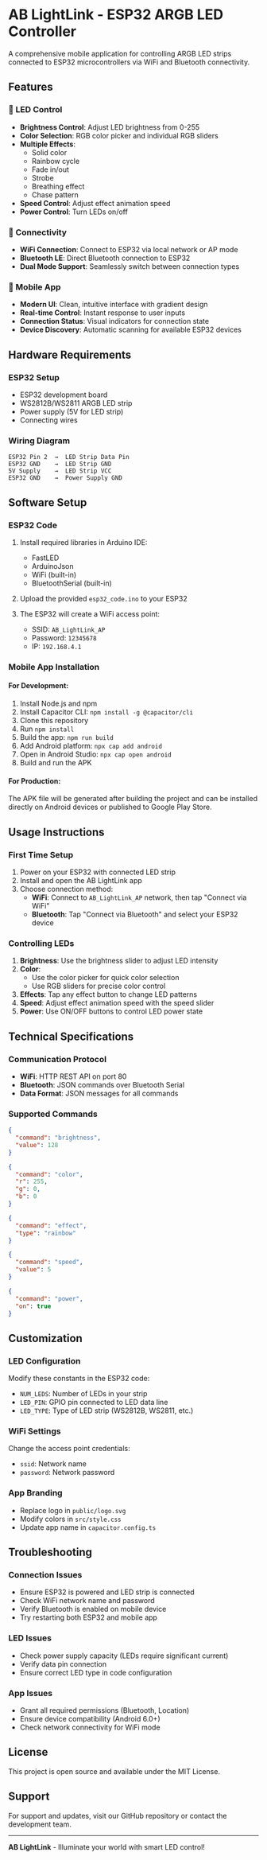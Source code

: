 # AB LightLink - ESP32 ARGB LED Controller

A comprehensive mobile application for controlling ARGB LED strips connected to ESP32 microcontrollers via WiFi and Bluetooth connectivity.

## Features

### 🎨 LED Control
- **Brightness Control**: Adjust LED brightness from 0-255
- **Color Selection**: RGB color picker and individual RGB sliders
- **Multiple Effects**: 
  - Solid color
  - Rainbow cycle
  - Fade in/out
  - Strobe
  - Breathing effect
  - Chase pattern
- **Speed Control**: Adjust effect animation speed
- **Power Control**: Turn LEDs on/off

### 📡 Connectivity
- **WiFi Connection**: Connect to ESP32 via local network or AP mode
- **Bluetooth LE**: Direct Bluetooth connection to ESP32
- **Dual Mode Support**: Seamlessly switch between connection types

### 📱 Mobile App
- **Modern UI**: Clean, intuitive interface with gradient design
- **Real-time Control**: Instant response to user inputs
- **Connection Status**: Visual indicators for connection state
- **Device Discovery**: Automatic scanning for available ESP32 devices

## Hardware Requirements

### ESP32 Setup
- ESP32 development board
- WS2812B/WS2811 ARGB LED strip
- Power supply (5V for LED strip)
- Connecting wires

### Wiring Diagram
```
ESP32 Pin 2  →  LED Strip Data Pin
ESP32 GND    →  LED Strip GND
5V Supply    →  LED Strip VCC
ESP32 GND    →  Power Supply GND
```

## Software Setup

### ESP32 Code
1. Install required libraries in Arduino IDE:
   - FastLED
   - ArduinoJson
   - WiFi (built-in)
   - BluetoothSerial (built-in)

2. Upload the provided `esp32_code.ino` to your ESP32

3. The ESP32 will create a WiFi access point:
   - SSID: `AB_LightLink_AP`
   - Password: `12345678`
   - IP: `192.168.4.1`

### Mobile App Installation

#### For Development:
1. Install Node.js and npm
2. Install Capacitor CLI: `npm install -g @capacitor/cli`
3. Clone this repository
4. Run `npm install`
5. Build the app: `npm run build`
6. Add Android platform: `npx cap add android`
7. Open in Android Studio: `npx cap open android`
8. Build and run the APK

#### For Production:
The APK file will be generated after building the project and can be installed directly on Android devices or published to Google Play Store.

## Usage Instructions

### First Time Setup
1. Power on your ESP32 with connected LED strip
2. Install and open the AB LightLink app
3. Choose connection method:
   - **WiFi**: Connect to `AB_LightLink_AP` network, then tap "Connect via WiFi"
   - **Bluetooth**: Tap "Connect via Bluetooth" and select your ESP32 device

### Controlling LEDs
1. **Brightness**: Use the brightness slider to adjust LED intensity
2. **Color**: 
   - Use the color picker for quick color selection
   - Use RGB sliders for precise color control
3. **Effects**: Tap any effect button to change LED patterns
4. **Speed**: Adjust effect animation speed with the speed slider
5. **Power**: Use ON/OFF buttons to control LED power state

## Technical Specifications

### Communication Protocol
- **WiFi**: HTTP REST API on port 80
- **Bluetooth**: JSON commands over Bluetooth Serial
- **Data Format**: JSON messages for all commands

### Supported Commands
```json
{
  "command": "brightness",
  "value": 128
}

{
  "command": "color",
  "r": 255,
  "g": 0,
  "b": 0
}

{
  "command": "effect",
  "type": "rainbow"
}

{
  "command": "speed",
  "value": 5
}

{
  "command": "power",
  "on": true
}
```

## Customization

### LED Configuration
Modify these constants in the ESP32 code:
- `NUM_LEDS`: Number of LEDs in your strip
- `LED_PIN`: GPIO pin connected to LED data line
- `LED_TYPE`: Type of LED strip (WS2812B, WS2811, etc.)

### WiFi Settings
Change the access point credentials:
- `ssid`: Network name
- `password`: Network password

### App Branding
- Replace logo in `public/logo.svg`
- Modify colors in `src/style.css`
- Update app name in `capacitor.config.ts`

## Troubleshooting

### Connection Issues
- Ensure ESP32 is powered and LED strip is connected
- Check WiFi network name and password
- Verify Bluetooth is enabled on mobile device
- Try restarting both ESP32 and mobile app

### LED Issues
- Check power supply capacity (LEDs require significant current)
- Verify data pin connection
- Ensure correct LED type in code configuration

### App Issues
- Grant all required permissions (Bluetooth, Location)
- Ensure device compatibility (Android 6.0+)
- Check network connectivity for WiFi mode

## License

This project is open source and available under the MIT License.

## Support

For support and updates, visit our GitHub repository or contact the development team.

---

**AB LightLink** - Illuminate your world with smart LED control!
